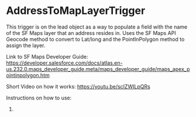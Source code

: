 # AddressToMapLayerTrigger

This trigger is on the lead object as a way to populate a field with the name of the SF Maps layer that an address resides in.
Uses the SF Maps API Geocode method to convert to Lat/long and the PointInPolygon method to assign the layer.

Link to SF Maps Developer Guide: https://developer.salesforce.com/docs/atlas.en-us.232.0.maps_developer_guide.meta/maps_developer_guide/maps_apex_pointinpolygon.htm

Short Video on how it works:
https://youtu.be/scIZWILpQRs

Instructions on how to use:

1. 
